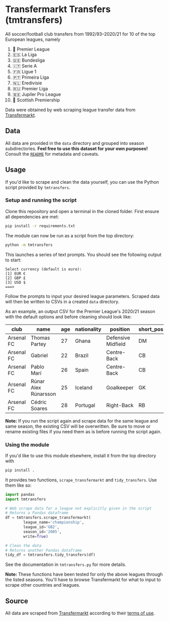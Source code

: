 # Transfermarkt Transfers (tmtransfers)

All soccer/football club transfers from 1992/93&ndash;2020/21 for 10 of the top European leagues, namely

1. :england: Premier League
2. :es: La Liga
3. :de: Bundesliga
4. :it: Serie A
5. :fr: Ligue 1
6. :portugal: Primeira Liga
7. :netherlands: Eredivisie
8. :ru: Premier Liga
9. :belgium: Jupiler Pro League
10. :scotland: Scottish Premiership

Data were obtained by web scraping league transfer data from [Transfermarkt](https://www.transfermarkt.com/).

## Data

All data are provided in the `data` directory and grouped into season subdirectories.
**Feel free to use this dataset for your own purposes!**
Consult the [`README`](./data/README.md) for metadata and caveats.

## Usage

If you'd like to scrape and clean the data yourself, you can use the Python script provided by `tmtransfers`.

### Setup and running the script

Clone this repository and open a terminal in the cloned folder.
First ensure all dependencies are met:

```bash
pip install -r requirements.txt
```

The module can now be run as a script from the top directory:

```bash
python -m tmtransfers
```

This launches a series of text prompts.
You should see the following output to start:

```text
Select currency (default is euro):
[1] EUR €
[2] GBP £
[3] USD $
===>
```

Follow the prompts to input your desired league parameters.
Scraped data will then be written to CSVs in a created `data` directory.

As an example, an output CSV for the Premier League's 2020/21 season with the default options and before cleaning should look like:

| club       | name                 | age | nationality | position           | short_pos | market_value | dealing_club    | dealing_country | fee           | movement | window | league         | season |
|------------|----------------------|-----|-------------|--------------------|-----------|--------------|-----------------|-----------------|---------------|----------|--------|----------------|--------|
| Arsenal FC | Thomas Partey        | 27  | Ghana       | Defensive Midfield | DM        | €40.00m      | Atlético Madrid | Spain           | €50.00m       | in       | summer | premier-league | 2020   |
| Arsenal FC | Gabriel              | 22  | Brazil      | Centre-Back        | CB        | €20.00m      | LOSC Lille      | France          | €26.00m       | in       | summer | premier-league | 2020   |
| Arsenal FC | Pablo Marí           | 26  | Spain       | Centre-Back        | CB        | €4.80m       | Flamengo        | Brazil          | €5.00m        | in       | summer | premier-league | 2020   |
| Arsenal FC | Rúnar Alex Rúnarsson | 25  | Iceland     | Goalkeeper         | GK        | €1.20m       | Dijon           | France          | €2.00m        | in       | summer | premier-league | 2020   |
| Arsenal FC | Cédric Soares        | 28  | Portugal    | Right-Back         | RB        | €8.00m       | Southampton     | England         | free transfer | in       | summer | premier-league | 2020   |

**Note:** If you run the script again and scrape data for the same league and same season, the existing CSV will be overwritten.
Be sure to move or rename existing files if you need them as is before running the script again.

### Using the module

If you'd like to use this module elsewhere, install it from the top directory with

```bash
pip install .
```

It provides two functions, `scrape_transfermarkt` and `tidy_transfers`.
Use them like so:

```python
import pandas
import tmtransfers

# Web scrape data for a league not explicitly given in the script
# Returns a Pandas dataframe
df = tmtransfers.scrape_transfermarkt(
        league_name='championship',
        league_id='GB2',
        season_id='2005',
        write=True)

# Clean the data
# Returns another Pandas dataframe
tidy_df = tmtransfers.tidy_transfers(df)
```

See the documentation in `tmtransfers.py` for more details.

**Note:** These functions have been tested for only the above leagues through the listed seasons.
You'll have to browse Transfermarkt for what to input to scrape other countries and leagues.

## Source

All data are scraped from [Transfermarkt](https://www.transfermarkt.com/) according to their [terms of use](https://www.transfermarkt.com/intern/anb).
